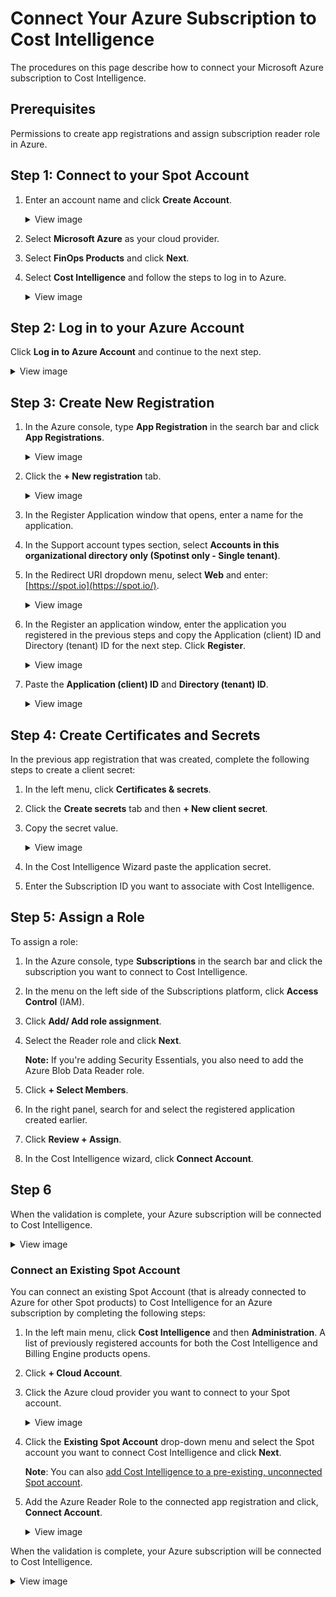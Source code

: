 <meta name="robots" content="noindex">

# Connect Your Azure Subscription to Cost Intelligence 

The procedures on this page describe how to connect your Microsoft Azure subscription to Cost Intelligence.  
 
## Prerequisites 

Permissions to create app registrations and assign subscription reader role in Azure. 
 
## Step 1: Connect to your Spot Account 

1. Enter an account name and click **Create Account**. 

   <details>
   <summary markdown="span">View image</summary>
    <img width=500 src="https://github.com/user-attachments/assets/78b5a9d4-cd4a-4025-a26a-ec2c8e49f48b">

</details>

2. Select **Microsoft Azure** as your cloud provider.  
3. Select **FinOps Products** and click **Next**. 
4. Select **Cost Intelligence** and follow the steps to log in to Azure.

   <details>
   <summary markdown="span">View image</summary>
    <img width="600" src="https://github.com/spotinst/help/assets/106514736/c2b789c2-c93c-45a6-bb8e-e014bfff7ffd">

</details>

## Step 2: Log in to your Azure Account 

Click **Log in to Azure Account** and continue to the next step. 
 
 <details>
   <summary markdown="span">View image</summary>
<img width="450" src="https://github.com/spotinst/help/assets/106514736/ec3fe3e7-041b-4977-a676-4578703657fb">

</details>

## Step 3: Create New Registration 

1. In the Azure console, type **App Registration** in the search bar and click **App Registrations**.

   <details>
   <summary markdown="span">View image</summary>
    <img width=700 src="https://github.com/user-attachments/assets/9fde1ff6-ff5c-451f-84c6-134f1b7ede5a">

</details>

2. Click the **+ New registration** tab.

   <details>
   <summary markdown="span">View image</summary>
    <img width="550" src="https://github.com/user-attachments/assets/71012ad2-7a4d-47a5-9253-e1ac8aa06c51">

</details>

3. In the Register Application window that opens, enter a name for the application. 

4. In the Support account types section, select **Accounts in this organizational directory only (Spotinst only - Single tenant)**. 

5. In the Redirect URI dropdown menu, select **Web** and enter: [https://spot.io](https://spot.io/).

   <details>
   <summary markdown="span">View image</summary>
      <img width="800" src="https://github.com/user-attachments/assets/cc7f69fe-58d4-4763-b4de-3350a09d277e">

</details>

6. In the Register an application window, enter the application you registered in the previous steps and copy the Application (client) ID and Directory (tenant) ID for the next step. Click **Register**.

   <details>
   <summary markdown="span">View image</summary>
      <img width="800" src="https://github.com/user-attachments/assets/fae37c2c-8dff-4481-b7a6-2f89f0c0445c">

</details>

7. Paste the **Application (client) ID** and **Directory (tenant) ID**.

   <details>
   <summary markdown="span">View image</summary>
      <img width="400" src="https://github.com/spotinst/help/assets/106514736/18d8d612-3fed-4759-9cfe-ac4836234da6">

</details>

## Step 4: Create Certificates and Secrets 

In the previous app registration that was created, complete the following steps to create a client secret: 
 
1. In the left menu, click **Certificates & secrets**. 
2. Click the **Create secrets** tab and then **+ New client secret**. 
3. Copy the secret value. 
 
   <details>
   <summary markdown="span">View image</summary>
      <img width="700" src="https://github.com/user-attachments/assets/624f5c53-f1be-402b-bef9-b7ef57d18737">

      </details>

4. In the Cost Intelligence Wizard paste the application secret. 
5. Enter the Subscription ID you want to associate with Cost Intelligence. 
 
## Step 5: Assign a Role 

To assign a role:

1. In the Azure console, type **Subscriptions** in the search bar and click the subscription you want to connect to Cost Intelligence. 
2. In the menu on the left side of the Subscriptions platform, click **Access Control** (IAM). 
3. Click **Add/ Add role assignment**. 
4. Select the Reader role and click **Next**.

   **Note:** If you're adding Security Essentials, you also need to add the Azure Blob Data Reader role.

5. Click **+ Select Members**. 
6. In the right panel, search for and select the registered application created earlier. 
7. Click **Review + Assign**. 
8. In the Cost Intelligence wizard, click **Connect Account**. 

## Step 6

When the validation is complete, your Azure subscription will be connected to Cost Intelligence. 

 <details>
   <summary markdown="span">View image</summary>
<img width="550" alt="connect-azure-ci-4" src="https://github.com/spotinst/help/assets/106514736/25c5539a-8b0e-4886-9b56-cac5fe289c14">

</details>

### Connect an Existing Spot Account

You can connect an existing Spot Account (that is already connected to Azure for other Spot products) to Cost Intelligence for an Azure subscription by completing the following steps: 

1. In the left main menu, click **Cost Intelligence** and then **Administration**. A list of previously registered accounts for both the Cost Intelligence and Billing Engine products opens. 

2. Click **+ Cloud Account**. 
3. Click the Azure cloud provider you want to connect to your Spot account. 

   <details>
   <summary markdown="span">View image</summary>
    <img width="700" alt="connect-azure-ci-6" src="https://github.com/spotinst/help/assets/106514736/8787e44f-fa9e-464c-8bab-861cdc8a2fd4">

    </details>

4. Click the **Existing Spot Account** drop-down menu and select the Spot account you want to connect Cost Intelligence and click **Next**.

    **Note**: You can also [add Cost Intelligence to a pre-existing, unconnected Spot account](https://docs.spot.io/cost-intelligence/get-started/connect-azure?id=step-1-connect-to-your-spot-account).  
 
5. Add the Azure Reader Role to the connected app registration and click, **Connect Account**. 
 
   <details>
   <summary markdown="span">View image</summary>
    <img width=600 src="https://github.com/user-attachments/assets/5c71ed3a-b32c-48a5-bce4-ea9abfb8ebf0">

    </details>

When the validation is complete, your Azure subscription will be connected to Cost Intelligence. 

   <details>
   <summary markdown="span">View image</summary>
    <img width=500 src="https://github.com/user-attachments/assets/0f4407c3-b6fe-44b2-800d-dd50d9578380">
    
   </details>
